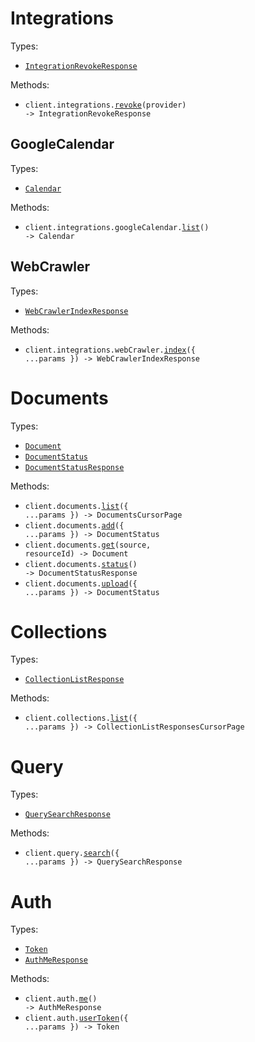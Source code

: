 # Integrations

Types:

- <code><a href="./src/resources/integrations/integrations.ts">IntegrationRevokeResponse</a></code>

Methods:

- <code title="get /integrations/{provider}/revoke">client.integrations.<a href="./src/resources/integrations/integrations.ts">revoke</a>(provider) -> IntegrationRevokeResponse</code>

## GoogleCalendar

Types:

- <code><a href="./src/resources/integrations/google-calendar.ts">Calendar</a></code>

Methods:

- <code title="get /integrations/google_calendar/list">client.integrations.googleCalendar.<a href="./src/resources/integrations/google-calendar.ts">list</a>() -> Calendar</code>

## WebCrawler

Types:

- <code><a href="./src/resources/integrations/web-crawler.ts">WebCrawlerIndexResponse</a></code>

Methods:

- <code title="get /integrations/web_crawler/index">client.integrations.webCrawler.<a href="./src/resources/integrations/web-crawler.ts">index</a>({ ...params }) -> WebCrawlerIndexResponse</code>

# Documents

Types:

- <code><a href="./src/resources/documents.ts">Document</a></code>
- <code><a href="./src/resources/documents.ts">DocumentStatus</a></code>
- <code><a href="./src/resources/documents.ts">DocumentStatusResponse</a></code>

Methods:

- <code title="get /documents/list">client.documents.<a href="./src/resources/documents.ts">list</a>({ ...params }) -> DocumentsCursorPage</code>
- <code title="post /documents/add">client.documents.<a href="./src/resources/documents.ts">add</a>({ ...params }) -> DocumentStatus</code>
- <code title="get /documents/get/{source}/{resource_id}">client.documents.<a href="./src/resources/documents.ts">get</a>(source, resourceId) -> Document</code>
- <code title="get /documents/status">client.documents.<a href="./src/resources/documents.ts">status</a>() -> DocumentStatusResponse</code>
- <code title="post /documents/upload">client.documents.<a href="./src/resources/documents.ts">upload</a>({ ...params }) -> DocumentStatus</code>

# Collections

Types:

- <code><a href="./src/resources/collections.ts">CollectionListResponse</a></code>

Methods:

- <code title="get /collections/list">client.collections.<a href="./src/resources/collections.ts">list</a>({ ...params }) -> CollectionListResponsesCursorPage</code>

# Query

Types:

- <code><a href="./src/resources/query.ts">QuerySearchResponse</a></code>

Methods:

- <code title="post /query">client.query.<a href="./src/resources/query.ts">search</a>({ ...params }) -> QuerySearchResponse</code>

# Auth

Types:

- <code><a href="./src/resources/auth.ts">Token</a></code>
- <code><a href="./src/resources/auth.ts">AuthMeResponse</a></code>

Methods:

- <code title="get /auth/me">client.auth.<a href="./src/resources/auth.ts">me</a>() -> AuthMeResponse</code>
- <code title="post /auth/user_token">client.auth.<a href="./src/resources/auth.ts">userToken</a>({ ...params }) -> Token</code>
